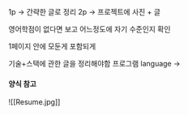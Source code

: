 1p -> 간략한 글로 정리
2p -> 프로젝트에 사진 + 글

영어학점이 없다면 보고 어느정도에 자기 수준인지 확인 

1페이지 안에 모둔게 포함되게


기술+스택에 관한 글을 정리해야함
프로그램 language -> 

#### 양식 참고
![[Resume.jpg]]